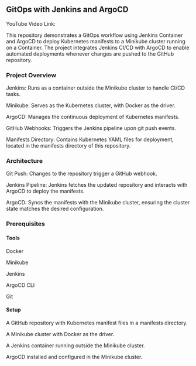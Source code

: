 ## GitOps with Jenkins and ArgoCD

YouTube Video Link: 

This repository demonstrates a GitOps workflow using Jenkins Container and ArgoCD to deploy Kubernetes manifests to a Minikube cluster running on a Container. The project integrates Jenkins CI/CD with ArgoCD to enable automated deployments whenever changes are pushed to the GitHub repository.

### Project Overview

Jenkins: Runs as a container outside the Minikube cluster to handle CI/CD tasks.

Minikube: Serves as the Kubernetes cluster, with Docker as the driver.

ArgoCD: Manages the continuous deployment of Kubernetes manifests.

GitHub Webhooks: Triggers the Jenkins pipeline upon git push events.

Manifests Directory: Contains Kubernetes YAML files for deployment, located in the manifests directory of this repository.


### Architecture

Git Push: Changes to the repository trigger a GitHub webhook.

Jenkins Pipeline: Jenkins fetches the updated repository and interacts with ArgoCD to deploy the manifests.

ArgoCD: Syncs the manifests with the Minikube cluster, ensuring the cluster state matches the desired configuration.


### Prerequisites

#### Tools

Docker

Minikube

Jenkins

ArgoCD CLI

Git


#### Setup

A GitHub repository with Kubernetes manifest files in a manifests directory.

A Minikube cluster with Docker as the driver.

A Jenkins container running outside the Minikube cluster.

ArgoCD installed and configured in the Minikube cluster.





